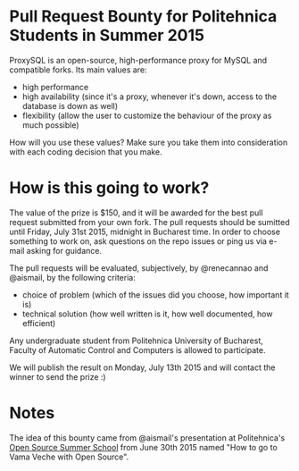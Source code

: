 # Pull Request Bounty for Politehnica Students in Summer 2015

ProxySQL is an open-source, high-performance proxy for MySQL and compatible forks.
Its main values are:
* high performance
* high availability (since it's a proxy, whenever it's down, access to the database is down as well)
* flexibility (allow the user to customize the behaviour of the proxy as much possible)

How will you use these values? Make sure you take them into consideration with
each coding decision that you make.

# How is this going to work?

The value of the prize is $150, and it will be awarded for the best pull
request submitted from your own fork. The pull requests should be sumitted until
Friday, July 31st 2015, midnight in Bucharest time. In order to choose something
to work on, ask questions on the repo issues or ping us via e-mail asking for
guidance.

The pull requests will be evaluated, subjectively, by @renecannao and @aismail,
by the following criteria:
* choice of problem (which of the issues did you choose, how important it is)
* technical solution (how well written is it, how well documented, how efficient)

Any undergraduate student from Politehnica University of Bucharest, Faculty of
Automatic Control and Computers is allowed to participate.

We will publish the result on Monday, July 13th 2015 and will contact the
winner to send the prize :)

# Notes

The idea of this bounty came from @aismail's presentation at Politehnica's
[Open Source Summer School](https://open-source.cs.pub.ro/summer-school/2014/wiki/home)
from June 30th 2015 named "How to go to Vama Veche with Open Source".